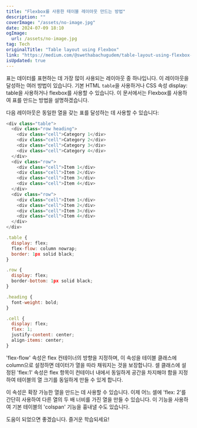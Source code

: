 ```yaml
---
title: "Flexbox를 사용한 테이블 레이아웃 만드는 방법"
description: ""
coverImage: "/assets/no-image.jpg"
date: 2024-07-09 18:10
ogImage:
  url: /assets/no-image.jpg
tag: Tech
originalTitle: "Table layout using Flexbox"
link: "https://medium.com/@swethabachugudem/table-layout-using-flexbox-b6bbda7dc445"
isUpdated: true
---
```


표는 데이터를 표현하는 데 가장 많이 사용되는 레이아웃 중 하나입니다. 이 레이아웃을 달성하는 여러 방법이 있습니다. 기본 HTML `table`을 사용하거나 CSS 속성 display: table을 사용하거나 flexbox를 사용할 수 있습니다. 이 문서에서는 Flexbox를 사용하여 표를 만드는 방법을 설명하겠습니다.

다음 레이아웃은 동일한 열을 갖는 표를 달성하는 데 사용할 수 있습니다:

```js
<div class="table">
  <div class="row heading">
    <div class="cell">Category 1</div>
    <div class="cell">Category 2</div>
    <div class="cell">Category 3</div>
    <div class="cell">Category 4</div>
  </div>
  <div class="row">
    <div class="cell">Item 1</div>
    <div class="cell">Item 2</div>
    <div class="cell">Item 3</div>
    <div class="cell">Item 4</div>
  </div>
  <div class="row">
    <div class="cell">Item 1</div>
    <div class="cell">Item 2</div>
    <div class="cell">Item 3</div>
    <div class="cell">Item 4</div>
  </div>
</div>
```

```js
.table {
  display: flex;
  flex-flow: column nowrap;
  border: 1px solid black;
}

.row {
  display: flex;
  border-bottom: 1px solid black;
}

.heading {
  font-weight: bold;
}

.cell {
  display: flex;
  flex: 1;
  justify-content: center;
  align-items: center;
}
```

<!-- seedividend - 사각형 -->

<ins class="adsbygoogle"
     style="display:block"
     data-ad-client="ca-pub-4877378276818686"
     data-ad-slot="1898504329"
     data-ad-format="auto"
     data-full-width-responsive="true"></ins>

<script>
     (adsbygoogle = window.adsbygoogle || []).push({});
</script>

'flex-flow' 속성은 flex 컨테이너의 방향을 지정하며, 이 속성을 테이블 클래스에 column으로 설정하면 데이터가 열을 따라 채워지는 것을 보장합니다. 셀 클래스에 설정된 'flex:1' 속성은 flex 항목이 컨테이너 내에서 동일하게 공간을 차지해야 함을 지정하여 테이블의 열 크기를 동일하게 만들 수 있게 합니다.

이 속성은 확장 가능한 열을 만드는 데 사용할 수 있습니다. 이제 어느 셀에 'flex: 2'를 간단히 사용하여 다른 열의 두 배 너비를 가진 열을 만들 수 있습니다. 이 기능을 사용하여 기본 테이블의 'colspan' 기능을 흉내낼 수도 있습니다.

도움이 되었으면 좋겠습니다. 즐거운 학습되세요!
